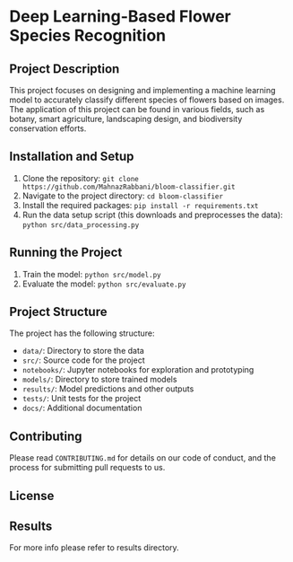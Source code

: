 # Deep Learning-Based Flower Species Recognition

## Project Description
This project focuses on designing and implementing a machine learning model to accurately classify different species of flowers based on images. The application of this project can be found in various fields, such as botany, smart agriculture, landscaping design, and biodiversity conservation efforts.

## Installation and Setup
1. Clone the repository: `git clone https://github.com/MahnazRabbani/bloom-classifier.git`
2. Navigate to the project directory: `cd bloom-classifier`
3. Install the required packages: `pip install -r requirements.txt`
4. Run the data setup script (this downloads and preprocesses the data): `python src/data_processing.py`

## Running the Project
1. Train the model: `python src/model.py`
2. Evaluate the model: `python src/evaluate.py`

## Project Structure
The project has the following structure:
- `data/`: Directory to store the data
- `src/`: Source code for the project
- `notebooks/`: Jupyter notebooks for exploration and prototyping
- `models/`: Directory to store trained models
- `results/`: Model predictions and other outputs
- `tests/`: Unit tests for the project
- `docs/`: Additional documentation
<!-- - `app.py`: Flask/Django application for model deployment (if applicable) -->

## Contributing
Please read `CONTRIBUTING.md` for details on our code of conduct, and the process for submitting pull requests to us.

## License
<!--  This project is licensed under the MIT License - see the `LICENSE.md` file for details 

## Acknowledgments
- Thanks to the University of Oxford's Visual Geometry Group for providing the "102 Category Flower Dataset". -->

## Results 

For more info please refer to results directory.